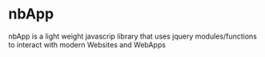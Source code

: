 nbApp
=====

nbApp is a light weight javascrip library that uses jquery modules/functions to interact with modern Websites and WebApps
